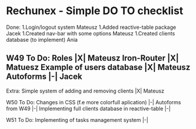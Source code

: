 Rechunex - Simple DO TO checklist
========

Done:
1.Login/logout system Mateusz
1.Added reactive-table package Jacek
1.Created nav-bar with some options Mateusz
1.Created clients database (to implement) Ania

W49 To Do:
Roles |X| Mateusz
Iron-Router |X| Matuesz
Example of users database |X| Mateusz
Autoforms |-| Jacek
-----
Extra:
Simple system of adding and removing clients |X| Mateusz


W50 To Do:
Changes in CSS (f.e more colorfull aplication) |-|
Autoforms from W49 |-|
Implementing full clients database in reactive-table |-|

W51 To Do:
Implementing of tasks management system |-|
